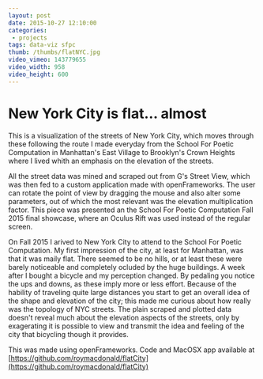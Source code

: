 ```yaml
---
layout: post
date: 2015-10-27 12:10:00
categories:
 - projects
tags: data-viz sfpc
thumb: /thumbs/flatNYC.jpg
video_vimeo: 143779655
video_width: 958
video_height: 600
---
```


# New York City is flat... almost

This is a visualization of the streets of New York City, which moves through these following the route I made everyday from the School For Poetic Computation in Manhattan's East Village to Brooklyn's Crown Heights where I lived whith an emphasis on the elevation of the streets.

All the street data was mined and scraped out from G's Street View, which was then fed to a custom application made with openFrameworks. The user can rotate the point of view by dragging the mouse and also alter some parameters, out of which the most relevant was the elevation multiplication factor. This piece was presented an the School For Poetic Computation Fall 2015 final showcase, where an Oculus Rift was used instead of the regular screen.

On Fall 2015 I arived to New York City to attend to the School For Poetic Computation. My first impression of the city, at least for Manhattan, was that it was maily flat. There seemed to be no hills, or at least these were barely noticeable and completely ocluded by the huge buildings. A week after I bought a bicycle and my perception changed. By pedaling you notice the ups and downs, as these imply more or less effort. Because of the hability of traveling quite large distances you start to get an overall idea of the shape and elevation of the city; this made me curious about how really was the topology of NYC streets. 
The plain scraped and plotted data doesn't reveal much about the elevation aspects of the streets, only by exagerating it is possible to view and transmit the idea and feeling of the city that bicycling though it provides.

This was made using openFrameworks.
Code and MacOSX app available at [https://github.com/roymacdonald/flatCity](https://github.com/roymacdonald/flatCity)


